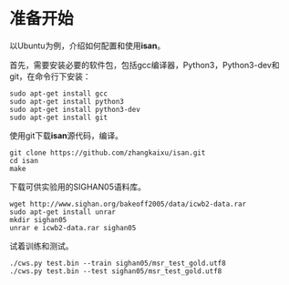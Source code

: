 # 准备开始

以Ubuntu为例，介绍如何配置和使用**isan**。

首先，需要安装必要的软件包，包括gcc编译器，Python3，Python3-dev和git，在命令行下安装：

    sudo apt-get install gcc
    sudo apt-get install python3
    sudo apt-get install python3-dev
    sudo apt-get install git

使用git下载**isan**源代码，编译。

    git clone https://github.com/zhangkaixu/isan.git
    cd isan
    make

下载可供实验用的SIGHAN05语料库。

    wget http://www.sighan.org/bakeoff2005/data/icwb2-data.rar
    sudo apt-get install unrar
    mkdir sighan05
    unrar e icwb2-data.rar sighan05
    
试着训练和测试。
    
    ./cws.py test.bin --train sighan05/msr_test_gold.utf8
    ./cws.py test.bin --test sighan05/msr_test_gold.utf8
    